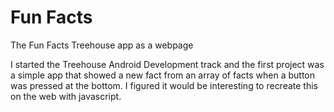Fun Facts
========

The Fun Facts Treehouse app as a webpage

I started the Treehouse Android Development track and the first project was a simple app that showed a new fact from an array of facts when a button was pressed at the bottom. I figured it would be interesting to recreate this on the web with javascript. 